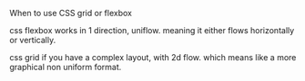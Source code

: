 When to use CSS grid or flexbox

css flexbox works in 1 direction, uniflow.
meaning it either flows horizontally or vertically.

css grid if you have a complex layout, with 2d flow.
which means like a more graphical non uniform format.
